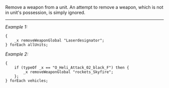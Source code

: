 Remove a weapon from a unit. An attempt to remove a weapon, which is not in unit's possession, is simply ignored.


---
*Example 1:*
```sqf
{
	_x removeWeaponGlobal "Laserdesignator";
} forEach allUnits;
```

*Example 2:*
```sqf
{
	if (typeOf _x == "O_Heli_Attack_02_black_F") then {
		_x removeWeaponGlobal "rockets_Skyfire";
	};
} forEach vehicles;
```